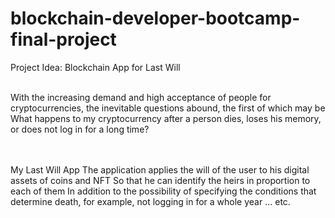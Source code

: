 # blockchain-developer-bootcamp-final-project
Project Idea: Blockchain App for Last Will

</br>
With the increasing demand and high acceptance of people for cryptocurrencies, the inevitable questions abound, the first of which may be
What happens to my cryptocurrency after a person dies, loses his memory, or does not log in for a long time?
</br>
</br>
</br>

My Last Will App
The application applies the will of the user to his digital assets of coins and NFT
So that he can identify the heirs in proportion to each of them
In addition to the possibility of specifying the conditions that determine death, for example, not logging in for a whole year ... etc.
